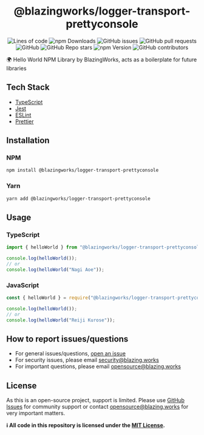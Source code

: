 <div align="center">

# @blazingworks/logger-transport-prettyconsole

![Lines of code](https://img.shields.io/tokei/lines/github/blazingworks/logger-transport-prettyconsole?style=for-the-badge)
![npm Downloads](https://img.shields.io/npm/dy/@blazingworks/logger-transport-prettyconsole?style=for-the-badge)
![GitHub issues](https://img.shields.io/github/issues/blazingworks/logger-transport-prettyconsole?style=for-the-badge)
![GitHub pull requests](https://img.shields.io/github/issues-pr/blazingworks/logger-transport-prettyconsole?style=for-the-badge)
![GitHub](https://img.shields.io/github/license/blazingworks/logger-transport-prettyconsole?style=for-the-badge)
![GitHub Repo stars](https://img.shields.io/github/stars/blazingworks/logger-transport-prettyconsole?style=for-the-badge)
![npm Version](https://img.shields.io/npm/v/@blazingworks/logger-transport-prettyconsole?style=for-the-badge)
![GitHub contributors](https://img.shields.io/github/contributors/blazingworks/logger-transport-prettyconsole?style=for-the-badge)

</div>

🌍 Hello World NPM Library by BlazingWorks, acts as a boilerplate for future libraries

## Tech Stack

-   [TypeScript](https://www.typescriptlang.org/)
-   [Jest](https://jestjs.io/)
-   [ESLint](https://eslint.org/)
-   [Prettier](https://prettier.io/)

## Installation

### NPM

```bash
npm install @blazingworks/logger-transport-prettyconsole
```

### Yarn

```bash
yarn add @blazingworks/logger-transport-prettyconsole
```

## Usage

### TypeScript

```typescript
import { helloWorld } from "@blazingworks/logger-transport-prettyconsole";

console.log(helloWorld());
// or
console.log(helloWorld("Nagi Aoe"));
```

### JavaScript

```javascript
const { helloWorld } = require("@blazingworks/logger-transport-prettyconsole");

console.log(helloWorld());
// or
console.log(helloWorld("Reiji Kurose"));
```

## How to report issues/questions

-   For general issues/questions, [open an issue](https://github.com/blazingworks/logger-transport-prettyconsole/issues)
-   For security issues, please email [security@blazing.works](mailto:security@blazing.works)
-   For important questions, please email [opensource@blazing.works](mailto:opensource@blazing.works)

## License

As this is an open-source project, support is limited. Please use [GitHub Issues](https://github.com/blazingworks/logger-transport-prettyconsole/issues) for community support or contact [opensource@blazing.works](mailto:opensource@blazing.works) for very important matters.

**ℹ️ All code in this repository is licensed under the [MIT License](LICENSE.md).**
